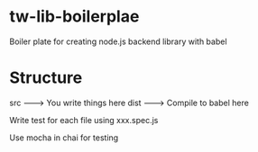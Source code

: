 # tw-lib-boilerplae

Boiler plate for creating node.js backend library with babel

# Structure

src ---> You write things here
dist ---> Compile to babel here

Write test for each file using xxx.spec.js

Use mocha in chai for testing